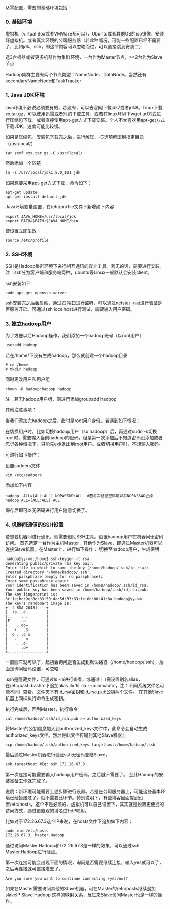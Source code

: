 从零配置，需要的基础环境包括：
### 0.    基础环境
            
虚拟机（virtual Box或者VMWare都可以），Ubuntu或者其他OS的iso镜像，安装好虚拟机。或者真实环境的公司服务器（若此种情况，可能一些配置已经不需要了，比如jdk、ssh，即这节内容可以忽略而过，可以直接跳到安装二）
            
选3台机器或者更多机器作为集群环境，一台作为Master节点，>=2台作为Slave节点
            
Hadoop集群主要有两个节点类型：NameNode、DataNode。当然还有secondaryNameNode和TaskTracker

### 1.    Java JDK环境
        
java环境不必说必须要有的，若没有，可以去官网下载jdk7或者jdk8。Linux下载xx.tar.gz，可以使用迅雷或者别的下载工具，或者在linux环境下wget url方式进行压缩包下载，或者直接使用apt-get方式下载安装。个人不太喜欢用apt-get方式下载JDK，速度可能比较慢。
        
如果是压缩包，安装包下载完之后，进行解压，-C选项解压到指定目录（/usr/local/）

```
tar zxvf xxx.tar.gz -C /usr/local/
```

然后添加一个软链

```
ln -s /usr/local/jdk1.8.0_101 jdk
```

如果想要采用apt-get方式下载，命令如下：

```
apt-get update
apt-get install default-jdk
```

Java环境变量设置，在/etc/profile文件下新增如下内容

```
export JAVA_HOME=/usr/local/jdk
export PATH=$PATH:$JAVA_HOME/bin
```

使设置立即生效

```
source /etc/profile
```


###   2.    SSH环境    
SSH是Hadoop集群环境下进行相互通讯的媒介工具。若无的话，需要进行安装。注：ssh分为客户端和服务端两种，ubuntu等Linux一般默认会安装client。
        
ssh安装如下

```
sudo apt-get openssh-server
```

ssh安装完之后会启动，通过22端口进行监听，可以通过netstat -nat进行验证是否服务开启。可通过ssh localhost进行测试，需要输入用户密码。

###    3.    建立hadoop用户
为了方便以后Hadoop操作，我们添加一个hadoop账号（以root用户）

```
useradd hadoop
```

若在/home/下没有生成hadoop，那么就创建一个hadoop目录

```
# cd /home
# mkdir hadoop
```

同时更改用户和用户组

```
chown -R hadoop:hadoop hadoop
```

注：若无hadoop用户组，则进行添加groupadd hadoop
  

其他注意事项：
            
当我们添加完hadoop之后，此时是root用户身份。若遇到如下情况：
            
在切换用户时，比如切换hadoop用户（su hadoop）后，再通过sudo -s切换root时，需要输入当前hadoop的密码，但是第一次添加后不知道密码没添加或者忘记各种情况下，只能先exit退出到root用户。或者切换用户时，不想输入密码。

可进行如下操作：

设置sudoers文件

```
vim /etc/sudoers
```

添加如下内容

```
hadoop  ALL=(ALL:ALL) NOPASSWD:ALL  #若每次验证密码可以将NOPASSWD去掉 hadoop ALL=(ALL:ALL) ALL
```

保存后即可以无密码进行用户随意切换了。

### 4.    机器间通信的SSH设置
若想要机器间进行通讯，则需要借助SSH工具。设置hadoop用户在机器间无密码访问。
            首先选定一台作为主机Master，其他作为Slave，即通过Master机器可以连接Slave机器。在Master上，进行如下操作：
            切换至hadoop用户，生成密钥

```
hadoop@yy-vm:/home$ ssh-keygen -t rsa
Generating public/private rsa key pair.
Enter file in which to save the key (/home/hadoop/.ssh/id_rsa): 
Created directory '/home/hadoop/.ssh'.
Enter passphrase (empty for no passphrase): 
Enter same passphrase again: 
Your identification has been saved in /home/hadoop/.ssh/id_rsa.
Your public key has been saved in /home/hadoop/.ssh/id_rsa.pub.
The key fingerprint is:
6c:1e:bc:9e:8e:83:50:da:5d:33:83:1c:0d:00:41:8a hadoop@yy-vm
The key's randomart image is:
+--[ RSA 2048]----+
| .+o...o         |
|..    . .        |
|E    . o         |
|    . oo=        |
|   + . .S+       |
|  o . .o o       |
|   . .  o        |
|    . .o .       |
|      .o+        |
+-----------------+
```

一直回车就可以了，起初会询问是否生成到默认路径（/home/hadoop/.ssh），后面是询问密码设置，可忽略

.ssh是隐藏文件，可通过ls -la进行查看，或通过ll（需设置别名alias，在/etc/bash.bashrc下追加alias ll='ls -la --color=auto'，注：不同系统文件名可能不同）查看。文件夹下有id_rsa密钥和id_rsa.pub公钥两个文件。
            在其他Slave机器上同样执行命令生成密钥。
       
执行完成后，回到Master，执行命令

```
cat /home/hadoop/.ssh/id_rsa.pub >> authorized_keys
```

将Master的公钥信息加入到authorized_keys文件中，此命令会自动生成authorized_keys文件。然后将此文件传输到其他Slave机器上

```
scp /home/hadoop/.ssh/authorized_keys targethost:/home/hadoop/.ssh
```

最后通过Master机器进行验证ssh无密码登陆Slave，

```
ssh targethost #Eg: ssh 172.26.67.3
```

第一次连接可能需要输入hadoop用户密码，之后就不需要了。
    至此Hadoop的安装准备工作就完成了。

说明：新环境可能需要上述步骤进行设置。若是在公司服务器上，可能这些基本环境已经搭建过了。就不需要此环节。特别说明下，有些博客里面提到设置/etc/hosts，这个不是必须的，虚拟机可以自己设置下，其实就是设置更便捷的访问方式，通过更直观的域名进行IP映射。

比如对于172.26.67.3这个IP来说，在hosts文件下追加如下内容：

```
sudo vim /etc/hosts
172.26.67.3  Master.Hadoop
```

通过访问Master.Hadoop和172.26.67.3是一样的效果，可以通过ssh Master.Hadoop进行验证。

第一次连接可能会出现下面的情况，询问是否需要继续连接，输入yes就可以了，之后再连接就可直接进去了。

```
Are you sure you want to continue connecting (yes/no)?
```

如果在Master需要访问其他的Slave机器，可在Master的/etc/hosts继续追加 slaveIP Slave.Hadoop 这样的映射关系，反过来Slave访问Master也是一样的操作。
